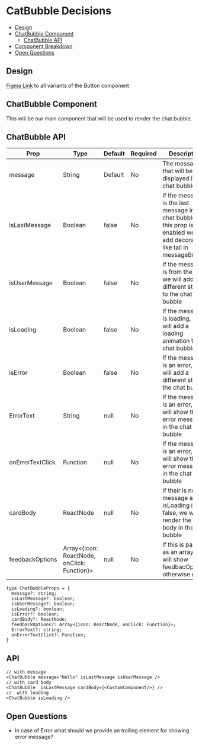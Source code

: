 # CatBubble Decisions

- [Design](#design)
- [ChatBubble Component](#ChatBubble-component)
  - [ChatBubble API](#ChatBubble-api)
- [Component Breakdown](#component-breakdown)
- [Open Questions](#open-questions)

## Design

[Figma Link](https://www.figma.com/design/jubmQL9Z8V7881ayUD95ps/Blade-DSL?node-id=100413-32686&t=n9A7LztwEkIsly3v-0) to all variants of the Button component

## ChatBubble Component

This will be our main component that will be used to render the chat bubble.

## ChatBubble API

| Prop          | Type      | Default | Required | Description                                                                                                                       |
| ------------- | --------- | ------- | -------- | --------------------------------------------------------------------------------------------------------------------------------- |
| message       | String    | Default | No       | The message that will be displayed in the chat bubble                                                                             |
| isLastMessage | Boolean   | false   | No       | If the message is the last message in the chat bubble , if this prop is enabled we will add decoration like tail in messageBubble |
| isUserMessage | Boolean   | false   | No       | If the message is from the user, we will add a different styles to the chat bubble                                                |
| isLoading     | Boolean   | false   | No       | If the message is loading, we will add a loading animation to the chat bubble                                                     |
| isError       | Boolean   | false   | No       | If the message is an error, we will add a different style to the chat bubble                                                      |
| ErrorText    | String    | null    | No       | If the message is an error, we will show the error message in the chat bubble                                                     |
| onErrorTextClick | Function | null    | No       | If the message is an error, we will show the error message in the chat bubble                                                     |
| cardBody      | ReactNode | null    | No       | If their is no message and isLoading is false, we will render the card body in the chat bubble|
| feedbackOptions | Array<{icon: ReactNode, onClick: Function}> | null | No | if this is passed as an array, we will show feedbacOptions, otherwise not        |
```tsx
type ChatBubbleProps = {
  message?: string;
  isLastMessage?: boolean;
  isUserMessage?: boolean;
  isLoading?: boolean;
  isError?: boolean;
  cardBody?: ReactNode;
  feedbackOptions?: Array<{icon: ReactNode, onClick: Function}>;
  ErrorText?: string;
  onErrorTextClick?: Function;
}
```
## API 
```tsx
// with message
<ChatBubble message="Hello" isLastMessage isUserMessage />
// with card body
<ChatBubble  isLastMessage cardBody={<CustomComponent/>} />
//  with loading
<ChatBubble isLoading />
````


## Open Questions
- In case of Error what should we provide an trailing element for showing error message?